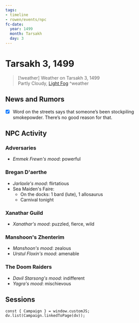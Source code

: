 ```yaml
---
tags:
- timeline
- rowen/events/npc
fc-date:
  year: 1499
  month: Tarsakh
  day: 3
---
```

# Tarsakh 3, 1499

> [!weather] Weather on Tarsakh 3, 1499  
> Partly Cloudy, [Light Fog](../waterdeep/waterdeep-weather.md#Light%20Fog)
^weather

## News and Rumors
- [x]  Word on the streets says that someone’s been stockpiling smokepowder. There’s no good reason for that.

## NPC Activity

### Adversaries
- *Emmek Frewn's mood*: powerful

### Bregan D'aerthe
- *Jarlaxle's mood*: flirtatious  
- Sea Maiden's Faire: 
    - On the docks: 1 bard (lute), 1 allosaurus
    - Carnival tonight

### Xanathar Guild
- *Xanathar's mood*: puzzled, fierce, wild

### Manshoon's Zhenterim
- *Manshoon's mood*: zealous
- *Urstul Floxin's mood*: amenable

### The Doom Raiders
- *Davil Starsong's mood*: indifferent
- *Yagra's mood*: mischievous

## Sessions
```dataviewjs
const { Campaign } = window.customJS;
dv.list(Campaign.linkedToPage(dv));
```